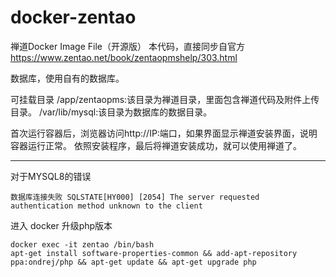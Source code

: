 # docker-zentao

禅道Docker Image File（开源版）
本代码，直接同步自官方 https://www.zentao.net/book/zentaopmshelp/303.html 

数据库，使用自有的数据库。

可挂载目录
/app/zentaopms:该目录为禅道目录，里面包含禅道代码及附件上传目录。
/var/lib/mysql:该目录为数据库的数据目录。

首次运行容器后，浏览器访问http://IP:端口，如果界面显示禅道安装界面，说明容器运行正常。
依照安装程序，最后将禅道安装成功，就可以使用禅道了。

---


对于MYSQL8的错误
```
数据库连接失败 SQLSTATE[HY000] [2054] The server requested authentication method unknown to the client
```
进入 docker 升级php版本
```
docker exec -it zentao /bin/bash
apt-get install software-properties-common && add-apt-repository ppa:ondrej/php && apt-get update && apt-get upgrade php
```

